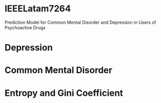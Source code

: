 # IEEELatam7264
Prediction Model for Common Mental Disorder and Depression in Users of Psychoactive Drugs
# Depression
# Common Mental Disorder
# Entropy and Gini Coefficient
